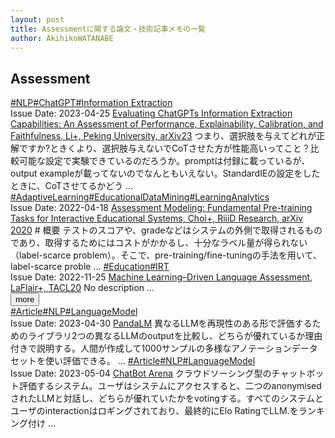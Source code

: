 ```yaml
---
layout: post
title: Assessmentに関する論文・技術記事メモの一覧
author: AkihikoWATANABE
---
```

## Assessment
<div class="visible-content">
<a class="button" href="articles/NLP.html">#NLP</a><a class="button" href="articles/ChatGPT.html">#ChatGPT</a><a class="button" href="articles/Information Extraction.html">#Information Extraction</a><br><span class="issue_date">Issue Date: 2023-04-25</span>
<a href="https://github.com/AkihikoWatanabe/paper_notes/issues/534">Evaluating ChatGPTs Information Extraction Capabilities: An Assessment of Performance, Explainability, Calibration, and Faithfulness, Li+, Peking University, arXiv23</a>
<span class="snippet">つまり、選択肢を与えてどれが正解ですか?ときくより、選択肢与えないでCoTさせた方が性能高いってこと？比較可能な設定で実験できているのだろうか。promptは付録に載っているが、output exampleが載ってないのでなんともいえない。StandardIEの設定をしたときに、CoTさせてるかどう ...</span>
<a class="button" href="articles/AdaptiveLearning.html">#AdaptiveLearning</a><a class="button" href="articles/EducationalDataMining.html">#EducationalDataMining</a><a class="button" href="articles/LearningAnalytics.html">#LearningAnalytics</a><br><span class="issue_date">Issue Date: 2022-04-18</span>
<a href="https://github.com/AkihikoWatanabe/paper_notes/issues/444">Assessment Modeling: Fundamental Pre-training Tasks for Interactive Educational Systems, Choi+, RiiiD Research, arXiv 2020</a>
<span class="snippet"># 概要テストのスコアや、gradeなどはシステムの外側で取得されるものであり、取得するためにはコストがかかるし、十分なラベル量が得られない（label-scarce problem）。そこで、pre-training/fine-tuningの手法を用いて、label-scarce proble ...</span>
<a class="button" href="articles/Education.html">#Education</a><a class="button" href="articles/IRT.html">#IRT</a><br><span class="issue_date">Issue Date: 2022-11-25</span>
<a href="https://github.com/AkihikoWatanabe/paper_notes/issues/491">Machine Learning–Driven Language Assessment, LaFlair+, TACL20</a>
<span class="snippet">No description ...</span>
</div>
<button onclick="showMore(0)">more</button>

<div class="hidden-content">
<a class="button" href="articles/Article.html">#Article</a><a class="button" href="articles/NLP.html">#NLP</a><a class="button" href="articles/LanguageModel.html">#LanguageModel</a><br><span class="issue_date">Issue Date: 2023-04-30</span>
<a href="https://github.com/AkihikoWatanabe/paper_notes/issues/603">PandaLM</a>
<span class="snippet">異なるLLMを再現性のある形で評価するためのライブラリ2つの異なるLLMのoutputを比較し、どちらが優れているか理由付きで説明する。人間が作成して1000サンプルの多様なアノテーションデータセットを使い評価できる。 ...</span>
<a class="button" href="articles/Article.html">#Article</a><a class="button" href="articles/NLP.html">#NLP</a><a class="button" href="articles/LanguageModel.html">#LanguageModel</a><br><span class="issue_date">Issue Date: 2023-05-04</span>
<a href="https://github.com/AkihikoWatanabe/paper_notes/issues/623">ChatBot Arena</a>
<span class="snippet">クラウドソーシング型のチャットボット評価するシステム。ユーザはシステムにアクセスすると、二つのanonymisedされたLLMと対話し、どちらが優れていたかをvotingする。すべてのシステムとユーザのinteractionはロギングされており、最終的にElo RatingでLLM.をランキング付け ...</span>
<button onclick="hideContent(0)" style="display: none;">hide</button>
</div>
